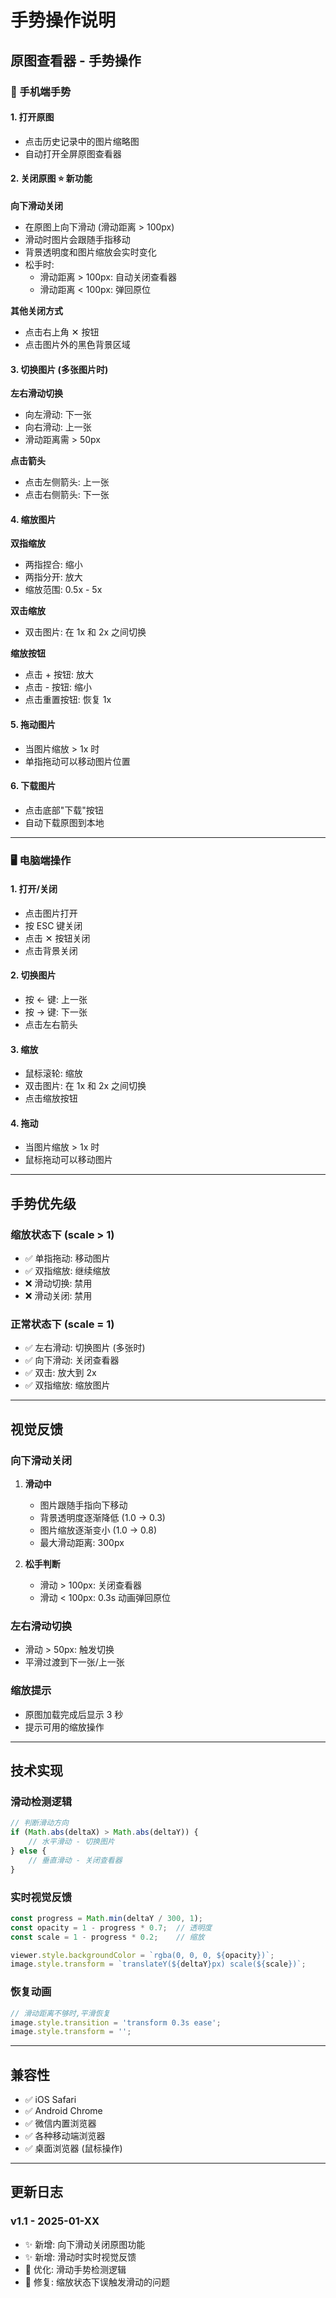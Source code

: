 # 手势操作说明

## 原图查看器 - 手势操作

### 📱 手机端手势

#### 1. 打开原图
- 点击历史记录中的图片缩略图
- 自动打开全屏原图查看器

#### 2. 关闭原图 ⭐ 新功能
**向下滑动关闭**
- 在原图上向下滑动 (滑动距离 > 100px)
- 滑动时图片会跟随手指移动
- 背景透明度和图片缩放会实时变化
- 松手时:
  - 滑动距离 > 100px: 自动关闭查看器
  - 滑动距离 < 100px: 弹回原位

**其他关闭方式**
- 点击右上角 ✕ 按钮
- 点击图片外的黑色背景区域

#### 3. 切换图片 (多张图片时)
**左右滑动切换**
- 向左滑动: 下一张
- 向右滑动: 上一张
- 滑动距离需 > 50px

**点击箭头**
- 点击左侧箭头: 上一张
- 点击右侧箭头: 下一张

#### 4. 缩放图片
**双指缩放**
- 两指捏合: 缩小
- 两指分开: 放大
- 缩放范围: 0.5x - 5x

**双击缩放**
- 双击图片: 在 1x 和 2x 之间切换

**缩放按钮**
- 点击 + 按钮: 放大
- 点击 - 按钮: 缩小
- 点击重置按钮: 恢复 1x

#### 5. 拖动图片
- 当图片缩放 > 1x 时
- 单指拖动可以移动图片位置

#### 6. 下载图片
- 点击底部"下载"按钮
- 自动下载原图到本地

---

### 🖥️ 电脑端操作

#### 1. 打开/关闭
- 点击图片打开
- 按 ESC 键关闭
- 点击 ✕ 按钮关闭
- 点击背景关闭

#### 2. 切换图片
- 按 ← 键: 上一张
- 按 → 键: 下一张
- 点击左右箭头

#### 3. 缩放
- 鼠标滚轮: 缩放
- 双击图片: 在 1x 和 2x 之间切换
- 点击缩放按钮

#### 4. 拖动
- 当图片缩放 > 1x 时
- 鼠标拖动可以移动图片

---

## 手势优先级

### 缩放状态下 (scale > 1)
- ✅ 单指拖动: 移动图片
- ✅ 双指缩放: 继续缩放
- ❌ 滑动切换: 禁用
- ❌ 滑动关闭: 禁用

### 正常状态下 (scale = 1)
- ✅ 左右滑动: 切换图片 (多张时)
- ✅ 向下滑动: 关闭查看器
- ✅ 双击: 放大到 2x
- ✅ 双指缩放: 缩放图片

---

## 视觉反馈

### 向下滑动关闭
1. **滑动中**
   - 图片跟随手指向下移动
   - 背景透明度逐渐降低 (1.0 → 0.3)
   - 图片缩放逐渐变小 (1.0 → 0.8)
   - 最大滑动距离: 300px

2. **松手判断**
   - 滑动 > 100px: 关闭查看器
   - 滑动 < 100px: 0.3s 动画弹回原位

### 左右滑动切换
- 滑动 > 50px: 触发切换
- 平滑过渡到下一张/上一张

### 缩放提示
- 原图加载完成后显示 3 秒
- 提示可用的缩放操作

---

## 技术实现

### 滑动检测逻辑
```javascript
// 判断滑动方向
if (Math.abs(deltaX) > Math.abs(deltaY)) {
    // 水平滑动 - 切换图片
} else {
    // 垂直滑动 - 关闭查看器
}
```

### 实时视觉反馈
```javascript
const progress = Math.min(deltaY / 300, 1);
const opacity = 1 - progress * 0.7;  // 透明度
const scale = 1 - progress * 0.2;    // 缩放

viewer.style.backgroundColor = `rgba(0, 0, 0, ${opacity})`;
image.style.transform = `translateY(${deltaY}px) scale(${scale})`;
```

### 恢复动画
```javascript
// 滑动距离不够时,平滑恢复
image.style.transition = 'transform 0.3s ease';
image.style.transform = '';
```

---

## 兼容性

- ✅ iOS Safari
- ✅ Android Chrome
- ✅ 微信内置浏览器
- ✅ 各种移动端浏览器
- ✅ 桌面浏览器 (鼠标操作)

---

## 更新日志

### v1.1 - 2025-01-XX
- ✨ 新增: 向下滑动关闭原图功能
- ✨ 新增: 滑动时实时视觉反馈
- 🎨 优化: 滑动手势检测逻辑
- 🐛 修复: 缩放状态下误触发滑动的问题

